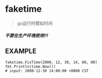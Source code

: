 # faketime
> go运行时模拟时间

##### 不要在生产环境使用!!!

## EXAMPLE
```
faketime.FixTime(2000, 12, 30, 14, 00, 00)
fmt.Println(time.Now())
# input: 2000-12-30 14:00:00 +0800 CST
```